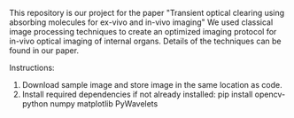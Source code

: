 This repository is our project for the paper "Transient optical clearing using absorbing molecules for ex-vivo and in-vivo imaging"
We used classical image processing techniques to create an optimized imaging protocol for in-vivo optical imaging of internal organs. Details of the techniques can be found in our paper.

Instructions:
1. Download sample image and store image in the same location as code.
2. Install required dependencies if not already installed:
   pip install opencv-python numpy matplotlib PyWavelets 
